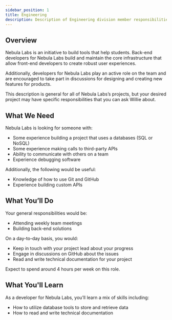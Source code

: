 ```yaml
---
sidebar_position: 1
title: Engineering
description: Description of Engineering division member responsibilities
---
```


## Overview

Nebula Labs is an initiative to build tools that help students. Back-end developers for Nebula Labs build and maintain the core infrastructure that allow front-end developers to create robust user experiences.

Additionally, developers for Nebula Labs play an active role on the team and are encouraged to take part in discussions for designing and creating new features for products.

This description is general for all of Nebula Labs’s projects, but your desired project may have specific responsibilities that you can ask Willie about.

## What We Need

Nebula Labs is looking for someone with:

- Some experience building a project that uses a databases (SQL or NoSQL)
- Some experience making calls to third-party APIs
- Ability to communicate with others on a team
- Experience debugging software

Additionally, the following would be useful:

- Knowledge of how to use Git and GitHub
- Experience building custom APIs

## What You’ll Do

Your general responsibilities would be:

- Attending weekly team meetings
- Building back-end solutions

On a day-to-day basis, you would:

- Keep in touch with your project lead about your progress
- Engage in discussions on GitHub about the issues
- Read and write technical documentation for your project

Expect to spend around 4 hours per week on this role.

## What You'll Learn

As a developer for Nebula Labs, you’ll learn a mix of skills including:

- How to utilize database tools to store and retrieve data
- How to read and write technical documentation
